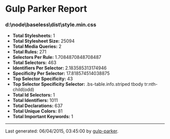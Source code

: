 # Gulp Parker Report


### d:\node\baseless\dist\style.min.css

- **Total Stylesheets:** 1
- **Total Stylesheet Size:** 25094
- **Total Media Queries:** 2
- **Total Rules:** 271
- **Selectors Per Rule:** 1.7084870848708487
- **Total Selectors:** 463
- **Identifiers Per Selector:** 2.183585313174946
- **Specificity Per Selector:** 17.818574514038875
- **Top Selector Specificity:** 43
- **Top Selector Specificity Selector:** .bs-table.info.striped tbody tr:nth-child(odd)
- **Total Id Selectors:** 1
- **Total Identifiers:** 1011
- **Total Declarations:** 637
- **Total Unique Colors:** 81
- **Total Important Keywords:** 1

* * *

Last generated: 06/04/2015, 03:45:00 by [gulp-parker](https://github.com/PavelDemyanenko/gulp-parker).
